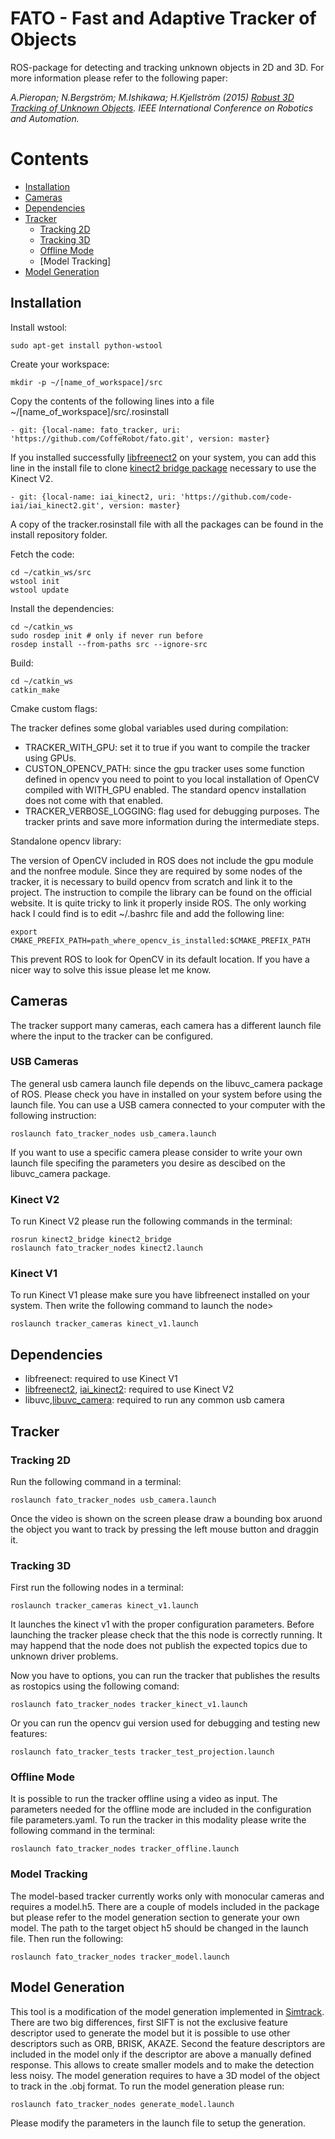 FATO - Fast and Adaptive Tracker of Objects
=====

ROS-package for detecting and tracking unknown objects in 2D and 3D. For more information please refer to the following paper:

*A.Pieropan; N.Bergström; M.Ishikawa; H.Kjellström (2015) [Robust 3D Tracking of Unknown Objects](http://http://www.csc.kth.se/~hedvig/publications/icra_15.pdf). IEEE International Conference on Robotics and Automation.*

# Contents

- [Installation](#markdown-header-installation)
- [Cameras](#markdown-header-cameras)
- [Dependencies](#markdown-header-dependencies)
- [Tracker](#markdown-header-tracker)
    - [Tracking 2D](#markdown-header-traking-2D)
    - [Tracking 3D](#markdown-header-tracking=3D)
    - [Offline Mode](#markdown-header-offline-mode)
    - [Model Tracking]
- [Model Generation](#markdown-header-model-generation)

## Installation

Install wstool:
```
sudo apt-get install python-wstool
```

Create your workspace:
```
mkdir -p ~/[name_of_workspace]/src
```

Copy the contents of the following lines into a file ~/[name_of_workspace]/src/.rosinstall
```
- git: {local-name: fato_tracker, uri: 'https://github.com/CoffeRobot/fato.git', version: master}
```
If you installed successfully [libfreenect2](https://github.com/OpenKinect/libfreenect2) on your system, 
you can add this line in the install file to clone [kinect2 bridge package](https://github.com/code-iai/iai_kinect2) 
necessary to use the Kinect V2.
```
- git: {local-name: iai_kinect2, uri: 'https://github.com/code-iai/iai_kinect2.git', version: master}
```

A copy of the tracker.rosinstall file with all the packages can be found in the install repository folder.

Fetch the code:
```
cd ~/catkin_ws/src
wstool init
wstool update
```

Install the dependencies:
```
cd ~/catkin_ws
sudo rosdep init # only if never run before
rosdep install --from-paths src --ignore-src
```

Build:
```
cd ~/catkin_ws
catkin_make
```

Cmake custom flags:

The tracker defines some global variables used during compilation:

- TRACKER_WITH_GPU: set it to true if you want to compile the tracker using GPUs. 
- CUSTON_OPENCV_PATH: since the gpu tracker uses some function defined in opencv you need to point to you local installation of OpenCV compiled with WITH_GPU enabled. The standard opencv installation does not come with that enabled.
- TRACKER_VERBOSE_LOGGING: flag used for debugging purposes. The tracker prints and save more information during the intermediate steps.

Standalone opencv library:

The version of OpenCV included in ROS does not include the gpu module and the nonfree module. Since they are required by some nodes of the tracker, it is necessary to build opencv from scratch and link it to the project. The instruction to compile the library can be found on the official website. It is quite tricky to link it properly inside ROS. The only working hack I could find is to edit ~/.bashrc file and add the following line:

```
export CMAKE_PREFIX_PATH=path_where_opencv_is_installed:$CMAKE_PREFIX_PATH
```

This prevent ROS to look for OpenCV in its default location. If you have a nicer way to solve this issue please let me know.

## Cameras

The tracker support many cameras, each camera has a different launch file where the input to the tracker can be configured.

### USB Cameras

The general usb camera launch file depends on the libuvc_camera package of ROS. Please check you have in installed on your system before 
using the launch file. You can use a USB camera connected to your computer with the following instruction:
```
roslaunch fato_tracker_nodes usb_camera.launch
```

If you want to use a specific camera please consider to write your own launch file specifing the parameters you desire as 
descibed on the libuvc_camera package.

### Kinect V2

To run Kinect V2 please run the following commands in the terminal:
```
rosrun kinect2_bridge kinect2_bridge
roslaunch fato_tracker_nodes kinect2.launch
```

### Kinect V1

To run Kinect V1 please make sure you have libfreenect installed on your system. Then write the following command to launch the node>
```
roslaunch tracker_cameras kinect_v1.launch
```


## Dependencies

- libfreenect: required to use Kinect V1
- [libfreenect2](https://github.com/OpenKinect/libfreenect2), [iai_kinect2](https://github.com/code-iai/iai_kinect2): required to use Kinect V2
- libuvc,[libuvc_camera](http://wiki.ros.org/libuvc_camera): required to run any common usb camera

## Tracker

### Tracking 2D

Run the following command in a terminal:
```
roslaunch fato_tracker_nodes usb_camera.launch
```
Once the video is shown on the screen please draw a bounding box aruond the object you want to track by pressing the left mouse button and draggin it.

### Tracking 3D

First run the following nodes in a terminal:

```
roslaunch tracker_cameras kinect_v1.launch
```
It launches the kinect v1 with the proper configuration parameters. Before launching the tracker please check that the this node is correctly running. It may happend that the node does not publish the expected topics due to unknown driver problems. 

Now you have to options, you can run the tracker that publishes the results as rostopics using the following comand:

```
roslaunch fato_tracker_nodes tracker_kinect_v1.launch
```

Or you can run the opencv gui version used for debugging and testing new features:

```
roslaunch fato_tracker_tests tracker_test_projection.launch
```
### Offline Mode

It is possible to run the tracker offline using a video as input. The parameters needed for the offline mode are included in the configuration file parameters.yaml.
To run the tracker in this modality please write the following command in the terminal:

```
roslaunch fato_tracker_nodes tracker_offline.launch

```
### Model Tracking

The model-based tracker currently works only with monocular cameras and requires a model.h5. There are a couple of models included in the package but please refer to the model generation section to generate your own model.
The path to the target object h5 should be changed in the launch file. Then run the following:

```
roslaunch fato_tracker_nodes tracker_model.launch
```

## Model Generation

This tool is a modification of the model generation implemented in [Simtrack](https://github.com/karlpauwels/simtrack.git). There are two big differences, first SIFT is not the exclusive feature descriptor used to generate the model but
it is possible to use other descriptors such as ORB, BRISK, AKAZE. Second the feature descriptors are included in the model only if the descriptor are above a manually defined response. This allows to create smaller models and to make the
detection less noisy. The model generation requires to have a 3D model of the object to track in the .obj format. To run the model generation please run:


```
roslaunch fato_tracker_nodes generate_model.launch

```

Please modify the parameters in the launch file to setup the generation.






